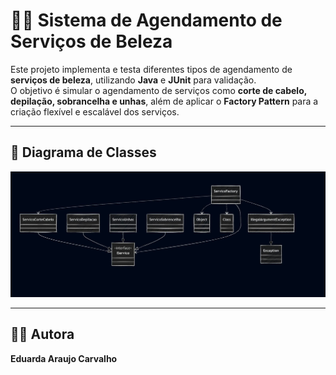 # 💇‍♀️ Sistema de Agendamento de Serviços de Beleza

Este projeto implementa e testa diferentes tipos de agendamento de **serviços de beleza**, utilizando **Java** e **JUnit** para validação.  
O objetivo é simular o agendamento de serviços como **corte de cabelo, depilação, sobrancelha e unhas**, além de aplicar o **Factory Pattern** para a criação flexível e escalável dos serviços.

---
## 📌 Diagrama de Classes

![Diagrama UML](diagrama_de_classes.png)

---

## 👩‍💻 Autora

**Eduarda Araujo Carvalho**  
